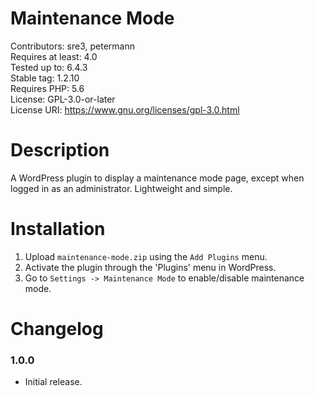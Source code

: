# Maintenance Mode
Contributors: sre3, petermann  
Requires at least: 4.0  
Tested up to: 6.4.3  
Stable tag: 1.2.10  
Requires PHP: 5.6  
License: GPL-3.0-or-later  
License URI: https://www.gnu.org/licenses/gpl-3.0.html  

# Description

A WordPress plugin to display a maintenance mode page, except when logged in as an administrator. Lightweight and simple.

# Installation

1. Upload `maintenance-mode.zip` using the `Add Plugins` menu.
1. Activate the plugin through the 'Plugins' menu in WordPress.
1. Go to `Settings -> Maintenance Mode` to enable/disable maintenance mode.

# Changelog

### 1.0.0
* Initial release.
